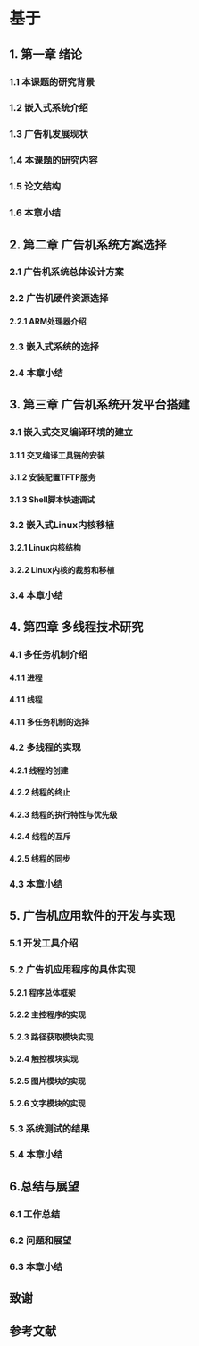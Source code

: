 # 基于

## 1. 第一章 绪论

### 1.1 本课题的研究背景

### 1.2 嵌入式系统介绍

### 1.3 广告机发展现状

### 1.4 本课题的研究内容

### 1.5 论文结构

### 1.6 本章小结



## 2. 第二章 广告机系统方案选择
### 2.1 广告机系统总体设计方案

### 2.2 广告机硬件资源选择

#### 2.2.1 ARM处理器介绍

### 2.3 嵌入式系统的选择

### 2.4 本章小结

## 3. 第三章 广告机系统开发平台搭建
### 3.1 嵌入式交叉编译环境的建立

#### 3.1.1 交叉编译工具链的安装

#### 3.1.2 安装配置TFTP服务

#### 3.1.3 Shell脚本快速调试

### 3.2 嵌入式Linux内核移植

#### 3.2.1 Linux内核结构

#### 3.2.2 Linux内核的裁剪和移植

### 3.4 本章小结

## 4. 第四章 多线程技术研究
### 4.1 多任务机制介绍

#### 4.1.1 进程

#### 4.1.1 线程

#### 4.1.1 多任务机制的选择

### 4.2 多线程的实现
#### 4.2.1 线程的创建
#### 4.2.2 线程的终止
#### 4.2.3 线程的执行特性与优先级
#### 4.2.4 线程的互斥
#### 4.2.5 线程的同步
### 4.3 本章小结

## 5. 广告机应用软件的开发与实现
### 5.1 开发工具介绍
### 5.2 广告机应用程序的具体实现
#### 5.2.1 程序总体框架
#### 5.2.2 主控程序的实现

#### 5.2.3 路径获取模块实现

#### 5.2.4 触控模块实现

#### 5.2.5 图片模块的实现
#### 5.2.6 文字模块的实现
### 5.3 系统测试的结果
### 5.4 本章小结

## 6.总结与展望
### 6.1 工作总结
### 6.2 问题和展望

### 6.3 本章小结

## 致谢

## 参考文献

